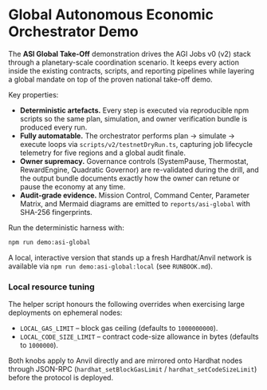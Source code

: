 # Global Autonomous Economic Orchestrator Demo

The **ASI Global Take-Off** demonstration drives the AGI Jobs v0 (v2) stack through a
planetary-scale coordination scenario.  It keeps every action inside the existing
contracts, scripts, and reporting pipelines while layering a global mandate on top of
the proven national take-off demo.

Key properties:

- **Deterministic artefacts.** Every step is executed via reproducible npm scripts so
the same plan, simulation, and owner verification bundle is produced every run.
- **Fully automatable.** The orchestrator performs plan → simulate → execute loops via
`scripts/v2/testnetDryRun.ts`, capturing job lifecycle telemetry for five regions and a
global audit finale.
- **Owner supremacy.** Governance controls (SystemPause, Thermostat, RewardEngine,
Quadratic Governor) are re-validated during the drill, and the output bundle documents
exactly how the owner can retune or pause the economy at any time.
- **Audit-grade evidence.** Mission Control, Command Center, Parameter Matrix, and
Mermaid diagrams are emitted to `reports/asi-global` with SHA-256 fingerprints.

Run the deterministic harness with:

```bash
npm run demo:asi-global
```

A local, interactive version that stands up a fresh Hardhat/Anvil network is available
via `npm run demo:asi-global:local` (see `RUNBOOK.md`).

### Local resource tuning

The helper script honours the following overrides when exercising large deployments on
ephemeral nodes:

- `LOCAL_GAS_LIMIT` – block gas ceiling (defaults to `1000000000`).
- `LOCAL_CODE_SIZE_LIMIT` – contract code-size allowance in bytes (defaults to
  `1000000`).

Both knobs apply to Anvil directly and are mirrored onto Hardhat nodes through JSON-RPC
(`hardhat_setBlockGasLimit` / `hardhat_setCodeSizeLimit`) before the protocol is
deployed.

